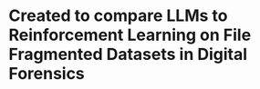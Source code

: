 # Created to compare LLMs to Reinforcement Learning on File Fragmented Datasets in Digital Forensics